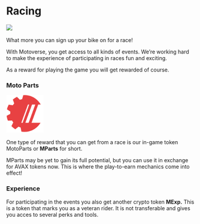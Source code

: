 # Racing

![](../.gitbook/assets/Race\_banner\_01.png)

What more you can sign up your bike on for a race!&#x20;

With Motoverse, you get access to all kinds of events. We’re working hard to make the experience of participating in races fun and exciting.

As a reward for playing the game you will get rewarded of course.&#x20;

### Moto Parts

<img src="../.gitbook/assets/currency_PARTS_08.png" width="100" height="100" />

One type of reward that you can get from a race is our in-game token MotoParts or **MParts** for short.

MParts may be yet to gain its full potential, but you can use it in exchange for AVAX tokens now. This is where the play-to-earn mechanics come into effect!

### Experience

For participating in the events you also get another crypto token **MExp.** This is a token that marks you as a veteran rider. It is not transferable and gives you acces to several perks and tools.


